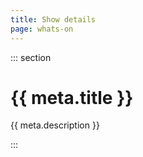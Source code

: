```yaml
---
title: Show details
page: whats-on
---
```


<script setup>
    import { useData } from 'vitepress'
    const { params } = useData()

    import showMetas from "../scripts/metas.js";
    let bySlug = Object.fromEntries(Object.entries(showMetas).map(([title, meta]) => [meta.slug, {title, ...meta}]));
    let meta = bySlug[params.value.show];
</script>

<Cover :show="meta" />

::: section

# {{ meta.title }}

{{ meta.description }}

:::
